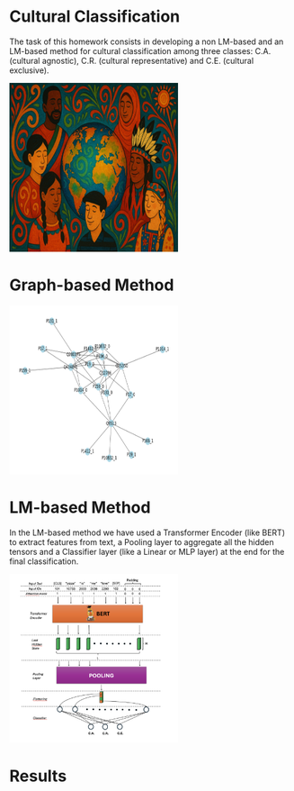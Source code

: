 # Cultural Classification
The task of this homework consists in developing a non LM-based and an LM-based method for cultural classification among three classes: C.A. (cultural agnostic), C.R. (cultural representative) and C.E. (cultural exclusive). 

<img src="./images/image_1.png" alt="Description" width="300" height = "300" />

# Graph-based Method


<img src="./images/image_2.png" alt="Description" width="300" height = "300" />

# LM-based Method
In the LM-based method we have used a Transformer Encoder (like BERT) to extract features from text, a Pooling layer to aggregate all the hidden tensors and a Classifier layer (like a Linear or MLP layer) at the end for the final classification.

<img src="./images/image_3.png" alt="Description" width="300" height = "300" />

# Results
